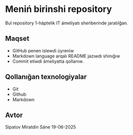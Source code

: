 # Meniń birinshi repository
Bul repository 1-háptelik IT ámeliyatı sheńberinde jaratılğan.

## Maqset
- GitHub penen islewdi úyreniw
- Markdown language arqalı README jazıwdı shinığıw
- Commit etiwdi ámeliyatta qollanıw.

## Qollanığan texnologiyalar
- Git
- Github
- Markdown
## Avtor 
Sipatov Miratdin
Sáne 19-06-2025
